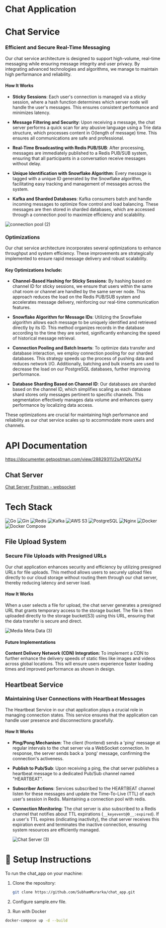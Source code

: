 # Chat Application

# Chat Service

### Efficient and Secure Real-Time Messaging
Our chat service architecture is designed to support high-volume, real-time messaging while ensuring message integrity and user privacy. By integrating advanced technologies and algorithms, we manage to maintain high performance and reliability.

#### How It Works
- **Sticky Sessions**: Each user's connection is managed via a sticky session, where a hash function determines which server node will handle the user's messages. This ensures consistent performance and minimizes latency.
  
- **Message Filtering and Security**: Upon receiving a message, the chat server performs a quick scan for any abusive language using a Trie data structure, which processes content in O(length of message) time. This ensures all communications are safe and professional.
  
- **Real-Time Broadcasting with Redis PUB/SUB**: After processing, messages are immediately published to a Redis PUB/SUB system, ensuring that all participants in a conversation receive messages without delay.
  
- **Unique Identification with Snowflake Algorithm**: Every message is tagged with a unique ID generated by the Snowflake algorithm, facilitating easy tracking and management of messages across the system.
  
- **Kafka and Sharded Databases**: Kafka consumers batch and handle incoming messages to optimize flow control and load balancing. These messages are then stored in sharded databases, which are accessed through a connection pool to maximize efficiency and scalability.

![connection pool (2)](https://github.com/user-attachments/assets/11df67af-4d9d-45d4-9502-1bc3e90fd673)

### Optimizations

Our chat service architecture incorporates several optimizations to enhance throughput and system efficiency. These improvements are strategically implemented to ensure rapid message delivery and robust scalability.

#### Key Optimizations Include:

- **Channel-Based Hashing for Sticky Sessions**: By hashing based on channel ID for sticky sessions, we ensure that users within the same chat room or channel are handled by the same server node. This approach reduces the load on the Redis PUB/SUB system and accelerates message delivery, reinforcing our real-time communication features.

- **Snowflake Algorithm for Message IDs**: Utilizing the Snowflake algorithm allows each message to be uniquely identified and retrieved directly by its ID. This method organizes records in the database according to the time they are sorted, significantly enhancing the speed of historical message retrieval.

- **Connection Pooling and Batch Inserts**: To optimize data transfer and database interaction, we employ connection pooling for our sharded databases. This strategy speeds up the process of pushing data and reduces network I/O. Additionally, batching and bulk inserts are used to decrease the load on our PostgreSQL databases, further improving performance.

- **Database Sharding Based on Channel ID**: Our databases are sharded based on the channel ID, which simplifies scaling as each database shard stores only messages pertinent to specific channels. This segmentation effectively manages data volume and enhances query performance by localizing data access.

These optimizations are crucial for maintaining high performance and reliability as our chat service scales up to accommodate more users and channels.

# API Documentation

https://documenter.getpostman.com/view/28829311/2sAYQXoYKJ

## Chat Server

[Chat Server Postman - websocket](https://github.com/user-attachments/assets/358f2296-9065-4e35-b85a-01fd70c22f74)

# Tech Stack
![Go](https://img.shields.io/badge/Go-00ADD8?style=for-the-badge&logo=go&logoColor=white)
![Gin](https://img.shields.io/badge/Gin-00ADD8?style=for-the-badge&logo=go&logoColor=white)
![Redis](https://img.shields.io/badge/Redis-DC382D?style=for-the-badge&logo=redis&logoColor=white)
![Kafka](https://img.shields.io/badge/Apache%20Kafka-231F20?style=for-the-badge&logo=apache-kafka&logoColor=white)
![AWS S3](https://img.shields.io/badge/AWS%20S3-569A31?style=for-the-badge&logo=amazonaws&logoColor=white)
![PostgreSQL](https://img.shields.io/badge/PostgreSQL-336791?style=for-the-badge&logo=postgresql&logoColor=white) 
![Nginx](https://img.shields.io/badge/Nginx-009639?style=for-the-badge&logo=nginx&logoColor=white)
![Docker](https://img.shields.io/badge/Docker-2496ED?style=for-the-badge&logo=docker&logoColor=white)
![Docker Compose](https://img.shields.io/badge/Docker_Compose-2496ED?style=for-the-badge&logo=docker&logoColor=white)

## File Upload System

### Secure File Uploads with Presigned URLs
Our chat application enhances security and efficiency by utilizing presigned URLs for file uploads. This method allows users to securely upload files directly to our cloud storage without routing them through our chat server, thereby reducing latency and server load.

#### How It Works
When a user selects a file for upload, the chat server generates a presigned URL that grants temporary access to the storage bucket. The file is then uploaded directly to the storage bucket(S3) using this URL, ensuring that the data transfer is secure and direct.

![Media Meta Data (3)](https://github.com/user-attachments/assets/daeadf78-3862-434e-8f57-ddf597438e2f)


#### Future Implementations
**Content Delivery Network (CDN) Integration:** To implement a CDN to further enhance the delivery speeds of static files like images and videos across global locations. This will ensure users experience faster loading times and improved performance as shown in design.

## Heartbeat Service

### Maintaining User Connections with Heartbeat Messages
The Heartbeat Service in our chat application plays a crucial role in managing connection states. This service ensures that the application can handle user presence and disconnections gracefully.

#### How It Works
- **Ping/Pong Mechanism**: The client (frontend) sends a 'ping' message at regular intervals to the chat server via a WebSocket connection. In response, the server sends back a 'pong' message, confirming the connection's activeness.
- **Publish to Pub/Sub**: Upon receiving a ping, the chat server publishes a heartbeat message to a dedicated Pub/Sub channel named "HEARTBEAT".
- **Subscriber Actions**: Services subscribed to the HEARTBEAT channel listen for these messages and update the Time-To-Live (TTL) of each user's session in Redis. Maintaining a connection pool with redis.
- **Connection Monitoring**: The chat server is also subscribed to a Redis channel that notifies about TTL expirations (`__keyevent@0__:expired`). If a user's TTL expires (indicating inactivity), the chat server receives this expiration event and terminates the inactive connection, ensuring system resources are efficiently managed.

  ![Chat Server (3)](https://github.com/user-attachments/assets/75570a91-31bb-47c2-a462-7b95ba0d5389)

# 🔧 Setup Instructions

To run the chat_app on your machine:

1. Clone the repository:
   ```bash
   git clone https://github.com/SubhamMurarka/chat_app.git

2. Configure sample.env file.

3. Run with Docker
```bash
docker-compose up -d --build

